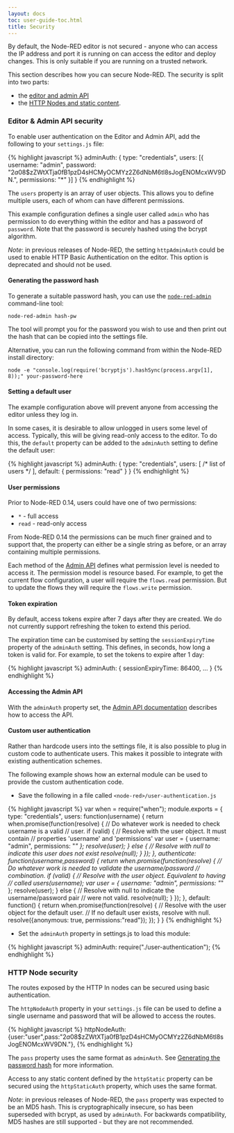 ```yaml
---
layout: docs
toc: user-guide-toc.html
title: Security
---
```


By default, the Node-RED editor is not secured - anyone who can access the IP address
and port it is running on can access the editor and deploy changes. This is only
suitable if you are running on a trusted network.

This section describes how you can secure Node-RED. The security is split into
two parts:

 - the [editor and admin API](#editor--admin-api-security)
 - the [HTTP Nodes and static content](#http-node-security).

### Editor & Admin API security

To enable user authentication on the Editor and Admin API, add the following to
your `settings.js` file:

{% highlight javascript %}
adminAuth: {
    type: "credentials",
    users: [{
        username: "admin",
        password: "$2a$08$zZWtXTja0fB1pzD4sHCMyOCMYz2Z6dNbM6tl8sJogENOMcxWV9DN.",
        permissions: "*"
    }]
}
{% endhighlight %}

The `users` property is an array of user objects. This allows you to define
multiple users, each of whom can have different permissions.

This example configuration defines a single user called `admin` who has permission
to do everything within the editor and has a password of `password`. Note that
the password is securely hashed using the bcrypt algorithm.

<div class="doc-callout">
<em>Note</em>: in previous releases of Node-RED, the setting <code>httpAdminAuth</code>
could be used to enable HTTP Basic Authentication on the editor. This option is
deprecated and should not be used.
</div>

#### Generating the password hash

To generate a suitable password hash, you can use the [`node-red-admin`](node-red-admin)
command-line tool:

    node-red-admin hash-pw

The tool will prompt you for the password you wish to use and then print out
the hash that can be copied into the settings file.

Alternative, you can run the following command from within the Node-RED install
directory:

    node -e "console.log(require('bcryptjs').hashSync(process.argv[1], 8));" your-password-here


#### Setting a default user

The example configuration above will prevent anyone from accessing the editor
unless they log in.

In some cases, it is desirable to allow unlogged in users some level of access.
Typically, this will be giving read-only access to the editor. To do this,
the `default` property can be added to the `adminAuth` setting to define
the default user:

{% highlight javascript %}
adminAuth: {
    type: "credentials",
    users: [ /* list of users */ ],
    default: {
        permissions: "read"
    }
}
{% endhighlight %}

#### User permissions

Prior to Node-RED 0.14, users could have one of two permissions:

 - `*` - full access
 - `read` - read-only access

From Node-RED 0.14 the permissions can be much finer grained and to support that,
the property can either be a single string as before, or an array containing multiple permissions.

Each method of the [Admin API](api/admin) defines what permission level is needed to access it.
The permission model is resource based. For example, to get the current flow configuration,
a user will require the `flows.read` permission. But to update the flows they will require
the `flows.write` permission.



#### Token expiration

By default, access tokens expire after 7 days after they are created. We do not
currently support refreshing the token to extend this period.

The expiration time can be customised by setting the `sessionExpiryTime` property
of the `adminAuth` setting. This defines, in seconds, how long a token is valid
for. For example, to set the tokens to expire after 1 day:

{% highlight javascript %}
adminAuth: {
    sessionExpiryTime: 86400,
    ...
}
{% endhighlight %}

#### Accessing the Admin API

With the `adminAuth` property set, the [Admin API documentation](api/admin/oauth)
describes how to access the API.

#### Custom user authentication

Rather than hardcode users into the settings file, it is also possible to plug in
custom code to authenticate users. This makes it possible to integrate with
existing authentication schemes.

The following example shows how an external module can be used to provide the
custom authentication code.

 - Save the following in a file called `<node-red>/user-authentication.js`

{% highlight javascript %}
var when = require("when");
module.exports = {
   type: "credentials",
   users: function(username) {
       return when.promise(function(resolve) {
           // Do whatever work is needed to check username is a valid
           // user.
           if (valid) {
               // Resolve with the user object. It must contain
               // properties 'username' and 'permissions'
               var user = { username: "admin", permissions: "*" };
               resolve(user);
           } else {
               // Resolve with null to indicate this user does not exist
               resolve(null);
           }
       });
   },
   authenticate: function(username,password) {
       return when.promise(function(resolve) {
           // Do whatever work is needed to validate the username/password
           // combination.
           if (valid) {
               // Resolve with the user object. Equivalent to having
               // called users(username);
               var user = { username: "admin", permissions: "*" };
               resolve(user);
           } else {
               // Resolve with null to indicate the username/password pair
               // were not valid.
               resolve(null);
           }
       });
   },
   default: function() {
       return when.promise(function(resolve) {
           // Resolve with the user object for the default user.
           // If no default user exists, resolve with null.
           resolve({anonymous: true, permissions:"read"});
       });
   }
}
{% endhighlight %}

 -  Set the `adminAuth` property in settings.js to load this module:

{% highlight javascript %}
adminAuth: require("./user-authentication");
{% endhighlight %}


### HTTP Node security

The routes exposed by the HTTP In nodes can be secured using basic authentication.

The `httpNodeAuth` property in your `settings.js` file can be used to define a single
username and password that will be allowed to access the routes.

{% highlight javascript %}
httpNodeAuth: {user:"user",pass:"$2a$08$zZWtXTja0fB1pzD4sHCMyOCMYz2Z6dNbM6tl8sJogENOMcxWV9DN."},
{% endhighlight %}

The `pass` property uses the same format as `adminAuth`. See [Generating the password hash](#generating-the-password-hash) for more information.

Access to any static content defined by the `httpStatic` property can be secured
using the `httpStaticAuth` property, which uses the same format.

<div class="doc-callout">
<em>Note</em>: in previous releases of Node-RED, the <code>pass</code> property
was expected to be an MD5 hash. This is cryptographically insecure, so has been
superseded with bcrypt, as used by <code>adminAuth</code>. For backwards compatibility, MD5
hashes are still supported - but they are not recommended.
</div>
